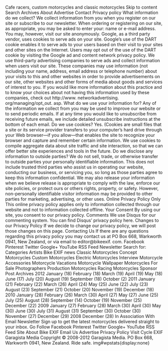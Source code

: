 Cafe racers, custom motorcycles and classic motorcycles Skip to content Search Archives About Advertise Contact Privacy policy What information do we collect? We collect information from you when you register on our site or subscribe to our newsletter. When ordering or registering on our site, as appropriate, you may be asked to enter your: name or e-mail address. You may, however, visit our site anonymously. Google, as a third party vendor, uses cookies to serve ads on your site. Google’s use of the DART cookie enables it to serve ads to your users based on their visit to your sites and other sites on the Internet. Users may opt out of the use of the DART cookie by visiting the Google ad and content network privacy policy. We use third-party advertising companies to serve ads and collect information when users visit our site. These companies may use information (not including your name, address, email address or telephone number) about your visits to this and other websites in order to provide advertisements on our site, other websites and other forms of media about goods and services of interest to you. If you would like more information about this practice and to know your choices about not having this information used by these companies, check out http://www. networkadvertising. org/managing/opt\_out. asp. What do we use your information for? Any of the information we collect from you may be used to improve our website or to send periodic emails. If at any time you would like to unsubscribe from receiving future emails, we include detailed unsubscribe instructions at the bottom of each email. Do we use cookies? Yes. (Cookies are small files that a site or its service provider transfers to your computer’s hard drive through your Web browser—if you allow—that enables the site to recognize your browser and capture and remember certain information. We use cookies to compile aggregate data about site traffic and site interaction, so that we can offer better site experiences and tools in the future. Do we disclose any information to outside parties? We do not sell, trade, or otherwise transfer to outside parties your personally identifiable information. This does not include trusted third parties who assist us in operating our website, conducting our business, or servicing you, so long as those parties agree to keep this information confidential. We may also release your information when we believe release is appropriate to comply with the law, enforce our site policies, or protect ours or others rights, property, or safety. However, non-personally identifiable visitor information may be provided to other parties for marketing, advertising, or other uses. Online Privacy Policy Only This online privacy policy applies only to information collected through our website and not to information collected offline. Your Consent By using our site, you consent to our privacy policy. Comments We use Disqus for our commenting system. You can find Disqus’ privacy policy here. Changes to our Privacy Policy If we decide to change our privacy policy, we will post those changes on this page. Contacting Us If there are any questions regarding this privacy policy you may contact us at PO Box 668, Warkworth 0941, New Zealand, or via email to editor@bikeexif. com. Facebook Pinterest Twitter Google+ YouTube RSS Feed Newsletter Search for: Categories Artists Bike EXIF news Classic Motorcycles Concept Motorcycles Custom Motorcycles Electric Motorcycles Interview Motorcycle Accessories Motorcycle Vacations Motorcycle Wallpaper Motorcycles For Sale Photographers Production Motorcycles Racing Motorcycles Sponsor Post Archives 2012 January (18) February (18) March (19) April (19) May (18) June (17) July (20) August (19) September (18) October (2) 2011 January (21) February (22) March (26) April (24) May (25) June (22) July (23) August (23) September (21) October (20) November (19) December (18) 2010 January (28) February (26) March (30) April (27) May (27) June (25) July (25) August (28) September (14) October (19) November (25) December (22) 2009 January (27) February (28) March (30) April (30) May (30) June (30) July (31) August (31) September (30) October (30) November (27) December (29) 2008 December (28) In Association With Email Newsletter Sign up to get the latest motorcycles delivered straight to your inbox. Go Follow Facebook Pinterest Twitter Google+ YouTube RSS Feed Site About Bike EXIF Email Us Advertise Privacy Policy Visit Cycle EXIF Garagista Media Copyright © 2008-2012 Garagista Media. PO Box 668, Warkworth 0941, New Zealand. Ride safe. img#wpstats{display:none}